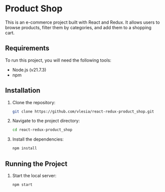 # Product Shop

This is an e-commerce project built with React and Redux. It allows users to browse products, filter them by categories, and add them to a shopping cart.

## Requirements

To run this project, you will need the following tools:

- Node.js (v21.7.3)
- npm 

## Installation

1. Clone the repository:
   ```bash
   git clone https://github.com/vlesia/react-redux-product_shop.git

2. Navigate to the project directory:
    ```bash
   cd react-redux-product_shop

3. Install the dependencies:
   ```bash
   npm install

## Running the Project

1. Start the local server:
   ```bash
   npm start
